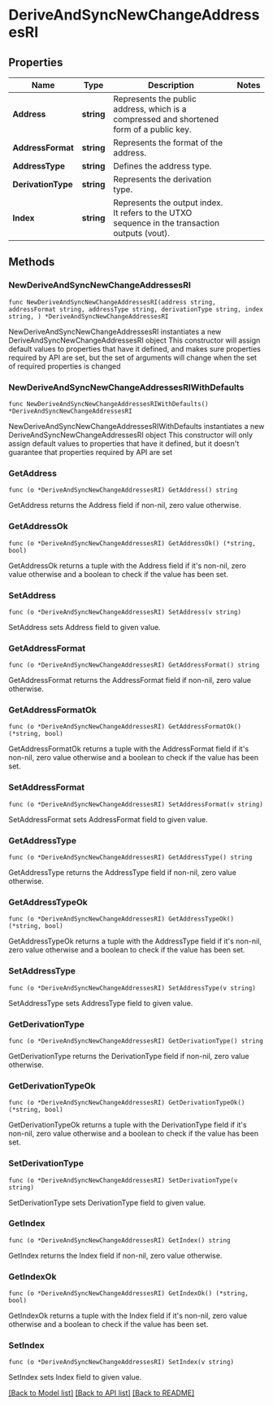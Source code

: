 # DeriveAndSyncNewChangeAddressesRI

## Properties

Name | Type | Description | Notes
------------ | ------------- | ------------- | -------------
**Address** | **string** | Represents the public address, which is a compressed and shortened form of a public key. | 
**AddressFormat** | **string** | Represents the format of the address. | 
**AddressType** | **string** | Defines the address type. | 
**DerivationType** | **string** | Represents the derivation type. | 
**Index** | **string** | Represents the output index. It refers to the UTXO sequence in the transaction outputs (vout). | 

## Methods

### NewDeriveAndSyncNewChangeAddressesRI

`func NewDeriveAndSyncNewChangeAddressesRI(address string, addressFormat string, addressType string, derivationType string, index string, ) *DeriveAndSyncNewChangeAddressesRI`

NewDeriveAndSyncNewChangeAddressesRI instantiates a new DeriveAndSyncNewChangeAddressesRI object
This constructor will assign default values to properties that have it defined,
and makes sure properties required by API are set, but the set of arguments
will change when the set of required properties is changed

### NewDeriveAndSyncNewChangeAddressesRIWithDefaults

`func NewDeriveAndSyncNewChangeAddressesRIWithDefaults() *DeriveAndSyncNewChangeAddressesRI`

NewDeriveAndSyncNewChangeAddressesRIWithDefaults instantiates a new DeriveAndSyncNewChangeAddressesRI object
This constructor will only assign default values to properties that have it defined,
but it doesn't guarantee that properties required by API are set

### GetAddress

`func (o *DeriveAndSyncNewChangeAddressesRI) GetAddress() string`

GetAddress returns the Address field if non-nil, zero value otherwise.

### GetAddressOk

`func (o *DeriveAndSyncNewChangeAddressesRI) GetAddressOk() (*string, bool)`

GetAddressOk returns a tuple with the Address field if it's non-nil, zero value otherwise
and a boolean to check if the value has been set.

### SetAddress

`func (o *DeriveAndSyncNewChangeAddressesRI) SetAddress(v string)`

SetAddress sets Address field to given value.


### GetAddressFormat

`func (o *DeriveAndSyncNewChangeAddressesRI) GetAddressFormat() string`

GetAddressFormat returns the AddressFormat field if non-nil, zero value otherwise.

### GetAddressFormatOk

`func (o *DeriveAndSyncNewChangeAddressesRI) GetAddressFormatOk() (*string, bool)`

GetAddressFormatOk returns a tuple with the AddressFormat field if it's non-nil, zero value otherwise
and a boolean to check if the value has been set.

### SetAddressFormat

`func (o *DeriveAndSyncNewChangeAddressesRI) SetAddressFormat(v string)`

SetAddressFormat sets AddressFormat field to given value.


### GetAddressType

`func (o *DeriveAndSyncNewChangeAddressesRI) GetAddressType() string`

GetAddressType returns the AddressType field if non-nil, zero value otherwise.

### GetAddressTypeOk

`func (o *DeriveAndSyncNewChangeAddressesRI) GetAddressTypeOk() (*string, bool)`

GetAddressTypeOk returns a tuple with the AddressType field if it's non-nil, zero value otherwise
and a boolean to check if the value has been set.

### SetAddressType

`func (o *DeriveAndSyncNewChangeAddressesRI) SetAddressType(v string)`

SetAddressType sets AddressType field to given value.


### GetDerivationType

`func (o *DeriveAndSyncNewChangeAddressesRI) GetDerivationType() string`

GetDerivationType returns the DerivationType field if non-nil, zero value otherwise.

### GetDerivationTypeOk

`func (o *DeriveAndSyncNewChangeAddressesRI) GetDerivationTypeOk() (*string, bool)`

GetDerivationTypeOk returns a tuple with the DerivationType field if it's non-nil, zero value otherwise
and a boolean to check if the value has been set.

### SetDerivationType

`func (o *DeriveAndSyncNewChangeAddressesRI) SetDerivationType(v string)`

SetDerivationType sets DerivationType field to given value.


### GetIndex

`func (o *DeriveAndSyncNewChangeAddressesRI) GetIndex() string`

GetIndex returns the Index field if non-nil, zero value otherwise.

### GetIndexOk

`func (o *DeriveAndSyncNewChangeAddressesRI) GetIndexOk() (*string, bool)`

GetIndexOk returns a tuple with the Index field if it's non-nil, zero value otherwise
and a boolean to check if the value has been set.

### SetIndex

`func (o *DeriveAndSyncNewChangeAddressesRI) SetIndex(v string)`

SetIndex sets Index field to given value.



[[Back to Model list]](../README.md#documentation-for-models) [[Back to API list]](../README.md#documentation-for-api-endpoints) [[Back to README]](../README.md)


